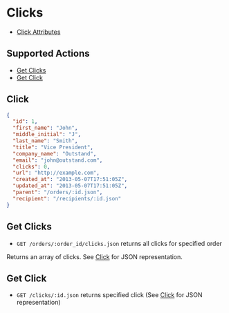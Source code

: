 # Clicks

* [Click Attributes](#click)

## Supported Actions

* [Get Clicks](#get-clicks)
* [Get Click](#get-click)

## Click

```json
{
  "id": 1,
  "first_name": "John",
  "middle_initial": "J",
  "last_name": "Smith",
  "title": "Vice President",
  "company_name": "Outstand",
  "email": "john@outstand.com",
  "clicks": 0,
  "url": "http://example.com",
  "created_at": "2013-05-07T17:51:05Z",
  "updated_at": "2013-05-07T17:51:05Z",
  "parent": "/orders/:id.json",
  "recipient": "/recipients/:id.json"
}
```

## Get Clicks

* ```GET /orders/:order_id/clicks.json``` returns all clicks for specified order

Returns an array of clicks. See [Click](#click) for JSON representation.

## Get Click

* ```GET /clicks/:id.json``` returns specified click (See [Click](#click) for JSON representation)

